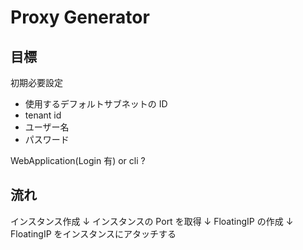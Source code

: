 # Proxy Generator

## 目標

初期必要設定

- 使用するデフォルトサブネットの ID
- tenant id
- ユーザー名
- パスワード

WebApplication(Login 有) or cli ?

## 流れ

インスタンス作成
↓
インスタンスの Port を取得
↓
FloatingIP の作成
↓
FloatingIP をインスタンスにアタッチする
